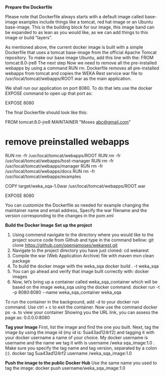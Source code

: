**Prepare the Dockerfile**

Please note that Dockerfile always starts with a default image called base-image examples include things like a tomcat, red hat image or an Ubuntu base-image. This is the building block for our image, this image band can be expanded to as lean as you would like, as we can add things to this image or build “layers”.

As mentioned above, the current docker image is built with a simple Dockerfile that uses a tomcat base-image from the official Apache Tomcat repository. To make our base image Ubuntu, add this line with the:
FROM tomcat:8.0-jre8
The next step
Now we need to remove all the pre-installed webapps by using a command RUN rm.
Dockerfile removes all pre-installed webapps from tomcat and copies the WEKA Rest service war file to /usr/local/tomcat/webapps/ROOT.war as the main application.

We shall run our application on port 8080. To do that lets use the docker EXPOSE command to open up that port as: 

EXPOSE 8080

The final Dockerfile should look like this:

FROM tomcat:8.0-jre8
MAINTAINER "Moses <abc@gmail.com>"

# remove preinstalled webapps 
RUN rm -fr /usr/local/tomcat/webapps/ROOT
RUN rm -fr /usr/local/tomcat/webapps/host-manager
RUN rm -fr /usr/local/tomcat/webapps/manager
RUN rm -fr /usr/local/tomcat/webapps/docs
RUN rm -fr /usr/local/tomcat/webapps/examples

COPY target/weka_sqa-1.0war /usr/local/tomcat/webapps/ROOT.war

EXPOSE 8080

You can customize the Dockerfile as needed for example changing the maintainer name and email address, Specify the war filename and the version corresponding to the changes in the pom.xml

**Build the Docker Image**
**Set up the project** 
1.	Using commend navigate to the directory where you would like to the project source code from Github and type in the command bellow:
git clone https://github.com/openjamoses/wekarest.git
2.	Navigate to the project directory you have just cloned:
cd wekarest
3.	Compile the war (Web Application Archive) file with maven
mvn clean package
4.	To build the docker image with the weka_sqa
            docker build . -t weka_sqa
5.	You can go ahead and verify that image built correctly with:
docker images 
6.	Now, let’s bring up a container called weka_sqa_container which will be based on the image weka_sqa using the docker command.
docker run -t -p 8080:8080 --name weka_sqa_container weka_sqa

To run the container in the background, add -d to your docker run command. 
Use ctrl + c to exit the container. 
Now use the command docker ps -a. to view your container
Showing you the URL link, you can assess the page as:
0.0.0.0:8080

**Tag your Image** 
First, list the image and find the one you built. Next, tag the image by using the image id (my id is: 5ua43ad124rf2) and tagging it with your docker username a name of your choice. My docker username is username and the name we tag it with is username /weka sqa_image:1.0 . Make sure you specify the tag name and tag version, separated by a colon (:).
docker tag 5ua43ad124rf2 username /weka_sqa_image:1.0 

**Push the image to the public Docker Hub**
Use the same name you used to tag the image:
docker push username/weka_sqa_image:1.0 
